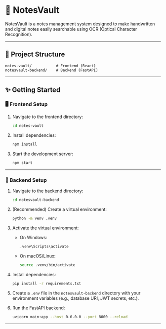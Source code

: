 # 📓 NotesVault

NotesVault is a notes management system designed to make handwritten and digital notes easily searchable using OCR (Optical Character Recognition).

---

## 🔧 Project Structure

```
notes-vault/           # Frontend (React)
notesvault-backend/    # Backend (FastAPI)
```

---

## ✨ Getting Started

### 🖥️ Frontend Setup

1. Navigate to the frontend directory:
   ```bash
   cd notes-vault
   ```

2. Install dependencies:
   ```bash
   npm install
   ```

3. Start the development server:
   ```bash
   npm start
   ```

---

### 🧠 Backend Setup

1. Navigate to the backend directory:
   ```bash
   cd notesvault-backend
   ```

2. (Recommended) Create a virtual environment:
   ```bash
   python -m venv .venv
   ```

3. Activate the virtual environment:
   - On Windows:
     ```bash
     .venv\Scripts\activate
     ```
   - On macOS/Linux:
     ```bash
     source .venv/bin/activate
     ```

4. Install dependencies:
   ```bash
   pip install -r requirements.txt
   ```

5. Create a `.env` file in the `notesvault-backend` directory with your environment variables (e.g., database URI, JWT secrets, etc.).

6. Run the FastAPI backend:
   ```bash
   uvicorn main:app --host 0.0.0.0 --port 8000 --reload
   ```

---

